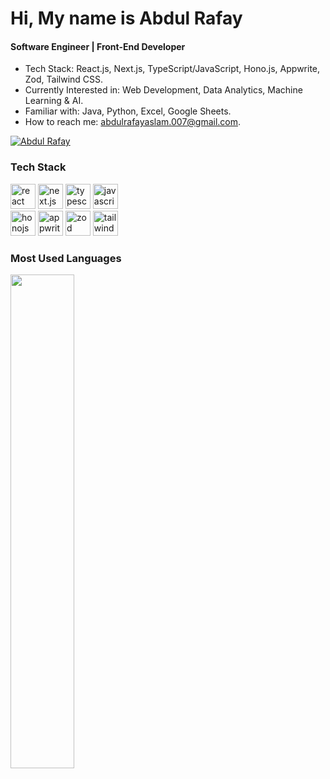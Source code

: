 Hi, My name is Abdul Rafay
======================================================================================================================================
<h4>Software Engineer | Front-End Developer</h4>

-  Tech Stack: React.js, Next.js, TypeScript/JavaScript, Hono.js, Appwrite, Zod, Tailwind CSS.
-  Currently Interested in: Web Development, Data Analytics, Machine Learning & AI.
-  Familiar with: Java, Python, Excel, Google Sheets.
-  How to reach me: abdulrafayaslam.007@gmail.com.

<p align="left"> <a href="https://www.linkedin.com/in/abdul-rafay-aslam/" target="blank"><img src="https://img.shields.io/badge/Follow%20%40abdul_rafay_aslam-07?style=for-the-badge&logo=linkedin&logoColor=blue&color=gray" alt="Abdul Rafay" /></a> </p>


<h3 align="left">Tech Stack</h3>
<p align="left">
  <img src="https://www.vectorlogo.zone/logos/reactjs/reactjs-icon.svg" alt="react" width="40" height="40"/>
  <img src="https://www.drupal.org/files/project-images/nextjs-icon-dark-background.png" alt="next.js" width="40" height="40"/>
  <img src="https://upload.wikimedia.org/wikipedia/commons/thumb/4/4c/Typescript_logo_2020.svg/1200px-Typescript_logo_2020.svg.png" alt="typescript" width="40" height="40"/>
  <img src="https://upload.wikimedia.org/wikipedia/commons/thumb/9/99/Unofficial_JavaScript_logo_2.svg/2048px-Unofficial_JavaScript_logo_2.svg.png" alt="javascript" width="40" height="40"/>
  <br />
  <img src="https://avatars.githubusercontent.com/u/98495527?s=280&v=4" alt="honojs" width="40" height="40"/>
  <img src="https://www.vectorlogo.zone/logos/appwriteio/appwriteio-icon.svg" alt="appwrite" width="40" height="40"/>
  <img src="https://encrypted-tbn0.gstatic.com/images?q=tbn:ANd9GcTIOr_oRMBUsaXji4kX_u5TeVNrP0EqLbyEIQ&s" alt="zod" width="40" height="40"/> 
  <img src="https://www.vectorlogo.zone/logos/tailwindcss/tailwindcss-icon.svg" alt="tailwindcss" width="40" height="40"/> 
</p>

<h3 align="left">Most Used Languages</h3>
<img width="45%" src="https://github-readme-stats.vercel.app/api/top-langs/?username=abdulrafay-07&layout=compact&show_icons=true&theme=dark&hide_border=true&hide_title=true" />
